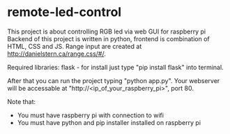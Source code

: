 # remote-led-control
This project is about controlling RGB led via web GUI for raspberry pi
Backend of this project is written in python, frontend is combination of HTML, CSS and JS.
Range input are created at http://danielstern.ca/range.css/#/.

Required libraries:
flask - for install just type "pip install flask" into terminal.

After that you can run the project typing "python app.py". 
Your webserver will be accessable at "http://<ip_of_your_raspberry_pi>", port 80.

Note that: 
- You must have raspberry pi with connection to wifi
- You must have python and pip installer installed on raspberry pi
